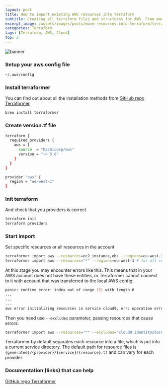 ```yaml
---
layout: post
title: How to import existing AWS resources into Terraform
subtitle: Creating all terraform files and structures for AWS. From manual create to IaC. 
excerpt_image: /assets/images/posts/move-resources-into-terraform/terraform-gif.gif
categories: Terraform
tags: [Terraform, AWS, Cloud]
top: 2
---
```


![banner](/assets/images/posts/move-resources-into-terraform/terraform-gif.gif)

### Setup your aws config file

```bash
~/.aws/config
```

### Install terraformer

You can find out about all the installation methods from [GitHub repo Terraformer](https://github.com/GoogleCloudPlatform/terraformer)

```bash
brew install terraformer
```

### Create version.tf file

```bash
terraform {
  required_providers {
    aws = {
      source  = "hashicorp/aws"
      version = "~> 5.0"
    }
  }
}

provider "aws" {
  region = "ue-west-1"
}
```

### Init terraform

And check that you providers is correct

```bash
terraform init
terraform providers
```

### Start import

Set specific resources or all resources in the account

```bash
terraformer import aws --resources=ec2_instance,ebs --regions=eu-west-1 # for some resources
terraformer import aws --resources="*" --regions=eu-west-1 # for all resources
```

At this stage you may encounter errors like this. This means that in your AWS account does not have these entities, or Terraformer cannot connect to it with account that was transferred to the local AWS config:

```bash
panic: runtime error: index out of range [0] with length 0
...
...
...
aws error initializing resources in service cloud9, err: operation error Cloud9: ListEnvironments, https response error StatusCode: 400
```

Then you need use `--excludes` parameter, passing resources that cause errors:

```bash
terraformer import aws --resources="*" --excludes="cloud9,identitystore" --regions=eu-west-1
```

Terraformer by default separates each resource into a file, which is put into a current service directory. The default path for resource files is `{generated}/{provider}/{service}/{resource}.tf` and can vary for each provider.

### Documentation (links) that can help

[GitHub repo Terraformer](https://github.com/GoogleCloudPlatform/terraformer)
